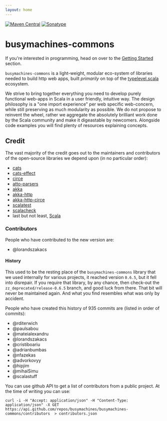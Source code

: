 ```yaml
---
layout: home
---
```


[![Maven Central](https://img.shields.io/maven-central/v/com.busymachines/busymachines-commons-core_2.12.svg)](https://maven-badges.herokuapp.com/maven-central/com.busymachines/busymachines-commons-core_2.12) [![Sonatype](https://img.shields.io/nexus/r/https/oss.sonatype.org/com.busymachines/busymachines-commons-core_2.12.svg)](https://oss.sonatype.org/#nexus-search;quick~busymachines-commons-core_2.12)

# busymachines-commons

If you're interested in programming, head on over to the [Getting Started](docs/) section.

`busymachines-commons` is a light-weight, modular eco-system of libraries needed to build http web apps, built _primarily_ on top of the [typelevel.scala](https://github.com/typelevel) ecosystem.

We strive to bring together everything you need to develop purely functional web-apps in Scala in a user friendly, intuitive way. The design philosophy is a "one import experience" per web specific web-concern, while still preserving as much modularity as possible. We do not propose to reinvent the wheel, rather we aggregate the absolutely brilliant work done by the Scala community and make it digeastable by newcomers. Alongside code examples you will find plenty of resources explaining concepts.

## Credit

The vast majority of the credit goes out to the maintainers and contributors of the open-source libraries we depend upon (in no particular order):
* [cats](https://github.com/typelevel/cats)
* [cats-effect](https://github.com/typelevel/cats-effect)
* [circe](https://github.com/circe/circe)
* [atto-parsers](https://github.com/tpolecat/atto)
* [akka](https://github.com/akka/akka)
* [akka-http](https://github.com/akka/akka-http)
* [akka-http-circe](https://github.com/hseeberger/akka-http-json)
* [scalatest](https://github.com/scalatest)
* [scalacheck](https://github.com/rickynils/scalacheck)
* last but not least, [Scala](https://github.com/scala/scala)

### Contributors

People who have contributed to the new version are:
* @lorandszakacs

#### History

This used to be the resting place of the `busymachines-commons` library that we used internally for various projects, it reached version `0.6.5`, but it fell into disrepair. If you require that library, by any chance, then check-out the `zz_deprecated/release-0.6.5` branch, and good luck from there. That bit will never be maintained again. And what you find resembles what was only by accident.

People who have created this history of 935 commits are (listed in order of commits):
* @rditerwich
* @paulsabou
* @mateialexandru
* @lorandszakacs
* @cristiboariu
* @adrianbumbas
* @nfazekas
* @advorkovyy
* @hipjim
* @mihaiSimu
* @scalastuff

You can use github API to get a list of contributors from a public project. At the time of writing you can use:
```
curl -i -H "Accept: application/json" -H "Content-Type: application/json" -X GET https://api.github.com/repos/busymachines/busymachines-commons/contributors  > contributors.json
```



